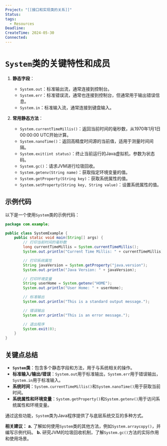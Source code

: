 ```yaml
---
Project: "[[接口和实现类的关系]]"
Status: 
tags:
  - Resources
Deadline: 
CreateTime: 2024-05-30
Connected: 
---
```


# `System`类的关键特性和成员

1. **静态字段**：
    - `System.out`：标准输出流，通常连接到控制台。
    - `System.err`：标准错误流，通常也连接到控制台，但通常用于输出错误信息。
    - `System.in`：标准输入流，通常连接到键盘输入。

2. **常用静态方法**：
    - `System.currentTimeMillis()`：返回当前时间的毫秒数，从1970年1月1日00:00:00 UTC开始计算。
    - `System.nanoTime()`：返回高精度时间源的当前值，适用于测量时间间隔。
    - `System.exit(int status)`：终止当前运行的Java虚拟机，参数为状态码。
    - `System.gc()`：请求JVM进行垃圾回收。
    - `System.getenv(String name)`：获取指定环境变量的值。
    - `System.getProperty(String key)`：获取系统属性的值。
    - `System.setProperty(String key, String value)`：设置系统属性的值。

## 示例代码
以下是一个使用`System`类的示例代码：

```java
package com.example;

public class SystemExample {
    public static void main(String[] args) {
        // 打印当前时间的毫秒数
        long currentTimeMillis = System.currentTimeMillis();
        System.out.println("Current Time Millis: " + currentTimeMillis);

        // 打印系统属性
        String javaVersion = System.getProperty("java.version");
        System.out.println("Java Version: " + javaVersion);

        // 打印环境变量
        String userHome = System.getenv("HOME");
        System.out.println("User Home: " + userHome);

        // 标准输出
        System.out.println("This is a standard output message.");

        // 错误输出
        System.err.println("This is an error message.");

        // 退出程序
        System.exit(0);
    }
}
```

## 关键点总结
- **`System`类**：包含多个静态字段和方法，用于与系统相关的操作。
- **标准输入/输出/错误**：`System.out`用于标准输出，`System.err`用于错误输出，`System.in`用于标准输入。
- **系统时间**：`System.currentTimeMillis()`和`System.nanoTime()`用于获取当前时间。
- **系统属性和环境变量**：`System.getProperty()`和`System.getenv()`用于访问系统属性和环境变量。

通过这些功能，`System`类为Java程序提供了与底层系统交互的多种方式。

**相关建议：**
**a.** 了解如何使用`System`类的其他方法，例如`System.arraycopy()`，并编写示例代码。
**b.** 研究JVM的垃圾回收机制，了解`System.gc()`方法的实际作用和使用场景。